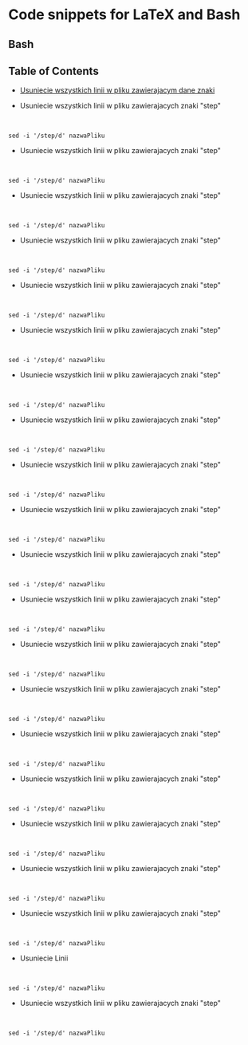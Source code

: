 Code snippets for LaTeX and Bash
========================================


Bash
------------

## Table of Contents
 * [Usuniecie wszystkich linii w pliku zawierajacym dane znaki](./README.md#Usuniecie-Linii)

- Usuniecie wszystkich linii w pliku zawierajacych znaki "step"

&nbsp;

	sed -i '/step/d' nazwaPliku

- Usuniecie wszystkich linii w pliku zawierajacych znaki "step"

&nbsp;

	sed -i '/step/d' nazwaPliku
- Usuniecie wszystkich linii w pliku zawierajacych znaki "step"

&nbsp;

	sed -i '/step/d' nazwaPliku
- Usuniecie wszystkich linii w pliku zawierajacych znaki "step"

&nbsp;

	sed -i '/step/d' nazwaPliku
- Usuniecie wszystkich linii w pliku zawierajacych znaki "step"

&nbsp;

	sed -i '/step/d' nazwaPliku
- Usuniecie wszystkich linii w pliku zawierajacych znaki "step"

&nbsp;

	sed -i '/step/d' nazwaPliku
- Usuniecie wszystkich linii w pliku zawierajacych znaki "step"

&nbsp;

	sed -i '/step/d' nazwaPliku
- Usuniecie wszystkich linii w pliku zawierajacych znaki "step"

&nbsp;

	sed -i '/step/d' nazwaPliku
- Usuniecie wszystkich linii w pliku zawierajacych znaki "step"

&nbsp;

	sed -i '/step/d' nazwaPliku
- Usuniecie wszystkich linii w pliku zawierajacych znaki "step"

&nbsp;

	sed -i '/step/d' nazwaPliku
- Usuniecie wszystkich linii w pliku zawierajacych znaki "step"

&nbsp;

	sed -i '/step/d' nazwaPliku
- Usuniecie wszystkich linii w pliku zawierajacych znaki "step"

&nbsp;

	sed -i '/step/d' nazwaPliku
- Usuniecie wszystkich linii w pliku zawierajacych znaki "step"

&nbsp;

	sed -i '/step/d' nazwaPliku
- Usuniecie wszystkich linii w pliku zawierajacych znaki "step"

&nbsp;

	sed -i '/step/d' nazwaPliku
- Usuniecie wszystkich linii w pliku zawierajacych znaki "step"

&nbsp;

	sed -i '/step/d' nazwaPliku
- Usuniecie wszystkich linii w pliku zawierajacych znaki "step"

&nbsp;

	sed -i '/step/d' nazwaPliku
- Usuniecie wszystkich linii w pliku zawierajacych znaki "step"

&nbsp;

	sed -i '/step/d' nazwaPliku
- Usuniecie wszystkich linii w pliku zawierajacych znaki "step"

&nbsp;

	sed -i '/step/d' nazwaPliku
- Usuniecie wszystkich linii w pliku zawierajacych znaki "step"

&nbsp;

	sed -i '/step/d' nazwaPliku

- Usuniecie Linii

&nbsp;

	sed -i '/step/d' nazwaPliku
- Usuniecie wszystkich linii w pliku zawierajacych znaki "step"

&nbsp;

	sed -i '/step/d' nazwaPliku

